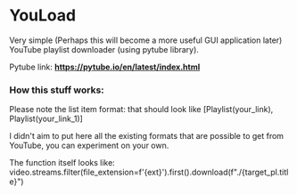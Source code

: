 # YouLoad #

Very simple (Perhaps this will become a more useful GUI application later) YouTube playlist downloader (using pytube library).


Pytube link:  **https://pytube.io/en/latest/index.html**

### How this stuff works: ###

Please note the list item format: that should look like [Playlist(your_link), Playlist(your_link_1)]

I didn't aim to put here all the existing formats that are possible to get from YouTube, you can experiment on your own.

The function itself looks like:
video.streams.filter(file_extension=f'{ext}').first().download(f"./{target_pl.title}")